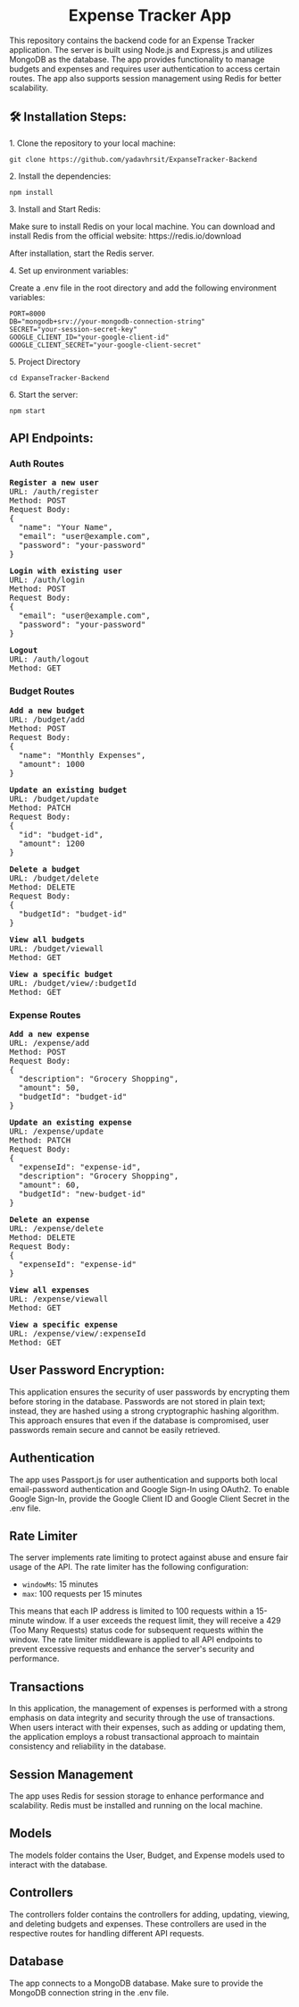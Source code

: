 <h1 align="center" id="title">Expense Tracker App</h1>

<p id="description">This repository contains the backend code for an Expense Tracker application. The server is built using Node.js and Express.js and utilizes MongoDB as the database. The app provides functionality to manage budgets and expenses and requires user authentication to access certain routes. The app also supports session management using Redis for better scalability.</p>

<h2>🛠️ Installation Steps:</h2>

<p>1. Clone the repository to your local machine:</p>

```
git clone https://github.com/yadavhrsit/ExpanseTracker-Backend
```

<p>2. Install the dependencies:</p>

```
npm install
```
<p>3. Install and Start Redis:</p>
Make sure to install Redis on your local machine. You can download and install Redis from the official website: https://redis.io/download

After installation, start the Redis server.

<p>4. Set up environment variables:</p>
Create a .env file in the root directory and add the following environment variables:


```
PORT=8000
DB="mongodb+srv://your-mongodb-connection-string" 
SECRET="your-session-secret-key"
GOOGLE_CLIENT_ID="your-google-client-id"
GOOGLE_CLIENT_SECRET="your-google-client-secret"
```

<p>5. Project Directory</p>

```
cd ExpanseTracker-Backend
```

<p>6. Start the server:</p>

```
npm start
```

<h2>API Endpoints:</h2>
<h3>Auth Routes</h3>
<pre><b>Register a new user</b>
URL: /auth/register
Method: POST
Request Body:
{
  "name": "Your Name",
  "email": "user@example.com",
  "password": "your-password"
}
</pre>
<pre><b>Login with existing user</b>
URL: /auth/login
Method: POST
Request Body:
{
  "email": "user@example.com",
  "password": "your-password"
}
</pre>
<pre><b>Logout</b>
URL: /auth/logout
Method: GET</pre>
<h3>Budget Routes</h3>
<pre><b>Add a new budget</b>
URL: /budget/add
Method: POST
Request Body:
{
  "name": "Monthly Expenses",
  "amount": 1000
}
</pre>
<pre><b>Update an existing budget</b>
URL: /budget/update
Method: PATCH
Request Body:
{
  "id": "budget-id",
  "amount": 1200
}
</pre>
<pre><b>Delete a budget</b>
URL: /budget/delete
Method: DELETE
Request Body:
{
  "budgetId": "budget-id"
}
</pre>
<pre><b>View all budgets</b>
URL: /budget/viewall
Method: GET</pre>
<pre><b>View a specific budget</b>
URL: /budget/view/:budgetId
Method: GET</pre>
<h3>Expense Routes</h3>
<pre><b>Add a new expense</b>
URL: /expense/add
Method: POST
Request Body:
{
  "description": "Grocery Shopping",
  "amount": 50,
  "budgetId": "budget-id"
}
</pre>
<pre><b>Update an existing expense</b>
URL: /expense/update
Method: PATCH
Request Body:
{
  "expenseId": "expense-id",
  "description": "Grocery Shopping",
  "amount": 60,
  "budgetId": "new-budget-id"
}
</pre>
<pre><b>Delete an expense</b>
URL: /expense/delete
Method: DELETE
Request Body:
{
  "expenseId": "expense-id"
}
</pre>
<pre><b>View all expenses</b>
URL: /expense/viewall
Method: GET</pre>
<pre><b>View a specific expense</b>
URL: /expense/view/:expenseId
Method: GET</pre>
<h2>User Password Encryption:</h2>
<p>
This application ensures the security of user passwords by encrypting them before storing in the database. Passwords are not stored in plain text; instead, they are hashed using a strong cryptographic hashing algorithm. This approach ensures that even if the database is compromised, user passwords remain secure and cannot be easily retrieved.
</p>
<h2>Authentication</h2>
<p>
The app uses Passport.js for user authentication and supports both local email-password authentication and Google Sign-In using OAuth2. 
To enable Google Sign-In, provide the Google Client ID and Google Client Secret in the .env file.
</p>

<h2>Rate Limiter</h2>
<p>The server implements rate limiting to protect against abuse and ensure fair usage of the API. The rate limiter has the following configuration:</p>

- `windowMs`: 15 minutes
- `max`: 100 requests per 15 minutes

This means that each IP address is limited to 100 requests within a 15-minute window. If a user exceeds the request limit, they will receive a 429 (Too Many Requests) status code for subsequent requests within the window.
The rate limiter middleware is applied to all API endpoints to prevent excessive requests and enhance the server's security and performance.

<h2>Transactions</h2>
<p>In this application, the management of expenses is performed with a strong emphasis on data integrity and security through the use of transactions. When users interact with their expenses, such as adding or updating them, the application employs a robust transactional approach to maintain consistency and reliability in the database.</p>

<h2>Session Management</h2>
<p>The app uses Redis for session storage to enhance performance and scalability. Redis must be installed and running on the local machine.</p>

<h2>Models</h2>
<p>The models folder contains the User, Budget, and Expense models used to interact with the database.</p>


<h2>Controllers</h2>
<p>The controllers folder contains the controllers for adding, updating, viewing, and deleting budgets and expenses. These controllers are used in the respective routes for handling different API requests.</p>

<h2>Database</h2>
<p>The app connects to a MongoDB database. Make sure to provide the MongoDB connection string in the .env file.</p>
